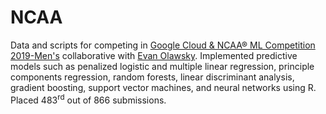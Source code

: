 # NCAA
Data and scripts for competing in [Google Cloud & NCAA® ML Competition 2019-Men's](https://www.kaggle.com/c/mens-machine-learning-competition-2019) collaborative with [Evan Olawsky](https://sites.google.com/a/umn.edu/evan-olawsky/). Implemented predictive models such as penalized logistic and multiple linear regression, principle components regression, random forests, linear discriminant analysis, gradient boosting, support vector machines, and neural networks using R. Placed 483<sup>rd</sup> out of 866 submissions.

